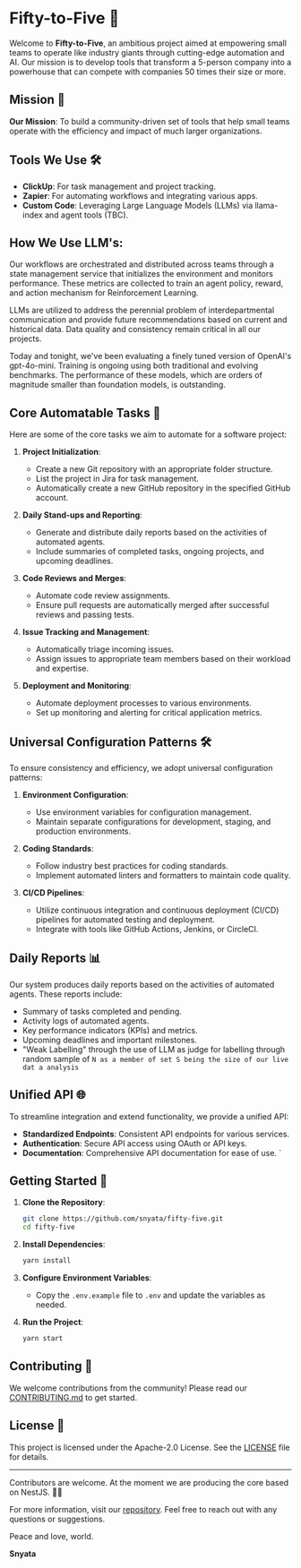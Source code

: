 # Fifty-to-Five 🚀

Welcome to **Fifty-to-Five**, an ambitious project aimed at empowering small teams to operate like industry giants through cutting-edge automation and AI. Our mission is to develop tools that transform a 5-person company into a powerhouse that can compete with companies 50 times their size or more.

## Mission 🌟

**Our Mission**: To build a community-driven set of tools that help small teams operate with the efficiency and impact of much larger organizations.

## Tools We Use 🛠️

- **ClickUp**: For task management and project tracking.
- **Zapier**: For automating workflows and integrating various apps.
- **Custom Code**: Leveraging Large Language Models (LLMs) via llama-index and agent tools (TBC).

## How We Use LLM's:
Our workflows are orchestrated and distributed across teams through a state management service that initializes the environment and monitors performance. These metrics are collected to train an agent policy, reward, and action mechanism for Reinforcement Learning.

LLMs are utilized to address the perennial problem of interdepartmental communication and provide future recommendations based on current and historical data. Data quality and consistency remain critical in all our projects.

Today and tonight, we've been evaluating a finely tuned version of OpenAI's gpt-4o-mini. Training is ongoing using both traditional and evolving benchmarks. The performance of these models, which are orders of magnitude smaller than foundation models, is outstanding.

## Core Automatable Tasks 📝

Here are some of the core tasks we aim to automate for a software project:

1. **Project Initialization**:
   - Create a new Git repository with an appropriate folder structure.
   - List the project in Jira for task management.
   - Automatically create a new GitHub repository in the specified GitHub account.

2. **Daily Stand-ups and Reporting**:
   - Generate and distribute daily reports based on the activities of automated agents.
   - Include summaries of completed tasks, ongoing projects, and upcoming deadlines.

3. **Code Reviews and Merges**:
   - Automate code review assignments.
   - Ensure pull requests are automatically merged after successful reviews and passing tests.

4. **Issue Tracking and Management**:
   - Automatically triage incoming issues.
   - Assign issues to appropriate team members based on their workload and expertise.

5. **Deployment and Monitoring**:
   - Automate deployment processes to various environments.
   - Set up monitoring and alerting for critical application metrics.

## Universal Configuration Patterns 🛠️

To ensure consistency and efficiency, we adopt universal configuration patterns:

1. **Environment Configuration**:
   - Use environment variables for configuration management.
   - Maintain separate configurations for development, staging, and production environments.

2. **Coding Standards**:
   - Follow industry best practices for coding standards.
   - Implement automated linters and formatters to maintain code quality.

3. **CI/CD Pipelines**:
   - Utilize continuous integration and continuous deployment (CI/CD) pipelines for automated testing and deployment.
   - Integrate with tools like GitHub Actions, Jenkins, or CircleCI.

## Daily Reports 📊

Our system produces daily reports based on the activities of automated agents. These reports include:

- Summary of tasks completed and pending.
- Activity logs of automated agents.
- Key performance indicators (KPIs) and metrics.
- Upcoming deadlines and important milestones.
- "Weak Labelling" through the use of LLM as judge for labelling through random sample of ```N as a member of set S being the size of our live dat a analysis``` 

## Unified API 🌐

To streamline integration and extend functionality, we provide a unified API:

- **Standardized Endpoints**: Consistent API endpoints for various services.
- **Authentication**: Secure API access using OAuth or API keys.
- **Documentation**: Comprehensive API documentation for ease of use.
`
## Getting Started 🚀

1. **Clone the Repository**:
   ```bash
   git clone https://github.com/snyata/fifty-five.git
   cd fifty-five
   ```

2. **Install Dependencies**:
   ```bash
   yarn install
   ```

3. **Configure Environment Variables**:
   - Copy the `.env.example` file to `.env` and update the variables as needed.

4. **Run the Project**:
   ```bash
   yarn start
   ```

## Contributing 🤝

We welcome contributions from the community! Please read our [CONTRIBUTING.md](CONTRIBUTING.md) to get started.

## License 📜

This project is licensed under the Apache-2.0 License. See the [LICENSE](LICENSE) file for details.

---

Contributors are welcome. At the moment we are producing the core based on NestJS. 🚀✨

For more information, visit our [repository](https://github.com/snyata/fifty-five). Feel free to reach out with any questions or suggestions.

Peace and love, world.

**Snyata**

